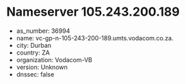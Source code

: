 # Nameserver 105.243.200.189

* as_number: 36994
* name: vc-gp-n-105-243-200-189.umts.vodacom.co.za.
* city: Durban
* country: ZA
* organization: Vodacom-VB
* version: Unknown
* dnssec: false
